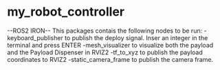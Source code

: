# my_robot_controller
--ROS2 IRON--
This packages contais the following nodes to be run:
-keyboard_publisher to publish the deploy signal. Inser an integer in the terminal and press ENTER
-mesh_visualizer to visualize both the payload and the Payload Dispenser in RVIZ2
-tf_to_xyz to publish the payload coordinates to RVIZ2
-static_camera_frame to publish the camera frame. 
